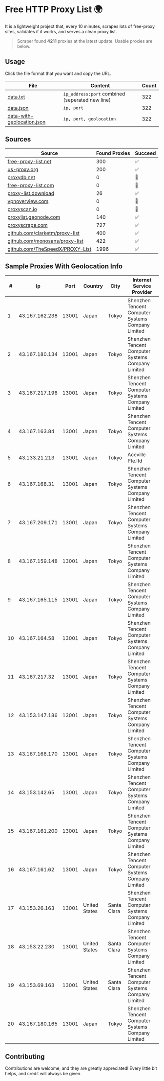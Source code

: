 
# Free HTTP Proxy List 🌍

It is a lightweight project that, every 10 minutes, scrapes lots of free-proxy sites, validates if it works, and serves a clean proxy list.


> Scraper found **4211** proxies at the latest update. Usable proxies are below.

## Usage

Click the file format that you want and copy the URL.


|File|Content|Count|
|----|-------|-----|
|[data.txt](https://raw.githubusercontent.com/themiralay/Proxy-List-World/master/data.txt)|`ip_address:port` combined (seperated new line)|322|
|[data.json](https://raw.githubusercontent.com/themiralay/Proxy-List-World/master/data.json)|`ip, port`|322|
|[data-with-geolocation.json](https://raw.githubusercontent.com/themiralay/Proxy-List-World/master/data-with-geolocation.json)|`ip, port, geolocation`|322|

## Sources

|Source|Found Proxies|Succeed|
|------|-------------|-------|
|[free-proxy-list.net](https://free-proxy-list.net)|300|✅|
|[us-proxy.org](https://www.us-proxy.org)|200|✅|
|[proxydb.net](http://proxydb.net)|0|🚫|
|[free-proxy-list.com](https://free-proxy-list.com/?page=&port=&type%5B%5D=http&type%5B%5D=https&up_time=0&search=Search)|0|🚫|
|[proxy-list.download](https://www.proxy-list.download/HTTP)|26|✅|
|[vpnoverview.com](https://vpnoverview.com/privacy/anonymous-browsing/free-proxy-servers)|0|🚫|
|[proxyscan.io](https://www.proxyscan.io)|0|🚫|
|[proxylist.geonode.com](https://proxylist.geonode.com/api/proxy-list?limit=300&page=1&sort_by=lastChecked&sort_type=desc&protocols=http,https)|140|✅|
|[proxyscrape.com](https://api.proxyscrape.com/v2/?request=displayproxies&protocol=http&timeout=10000&country=all&ssl=all&anonymity=all)|727|✅|
|[github.com/clarketm/proxy-list](https://raw.githubusercontent.com/clarketm/proxy-list/master/proxy-list-raw.txt)|400|✅|
|[github.com/monosans/proxy-list](https://raw.githubusercontent.com/monosans/proxy-list/main/proxies/http.txt)|422|✅|
|[github.com/TheSpeedX/PROXY-List](https://raw.githubusercontent.com/TheSpeedX/PROXY-List/master/http.txt)|1996|✅|


## Sample Proxies With Geolocation Info

|#|Ip|Port|Country|City|Internet Service Provider|
|-|--|----|-------|----|-------------------------|
|1|43.167.162.238|13001|Japan|Tokyo|Shenzhen Tencent Computer Systems Company Limited|
|2|43.167.180.134|13001|Japan|Tokyo|Shenzhen Tencent Computer Systems Company Limited|
|3|43.167.217.196|13001|Japan|Tokyo|Shenzhen Tencent Computer Systems Company Limited|
|4|43.167.163.84|13001|Japan|Tokyo|Shenzhen Tencent Computer Systems Company Limited|
|5|43.133.21.213|13001|Japan|Tokyo|Aceville Pte.ltd|
|6|43.167.168.31|13001|Japan|Tokyo|Shenzhen Tencent Computer Systems Company Limited|
|7|43.167.209.171|13001|Japan|Tokyo|Shenzhen Tencent Computer Systems Company Limited|
|8|43.167.159.148|13001|Japan|Tokyo|Shenzhen Tencent Computer Systems Company Limited|
|9|43.167.165.115|13001|Japan|Tokyo|Shenzhen Tencent Computer Systems Company Limited|
|10|43.167.164.58|13001|Japan|Tokyo|Shenzhen Tencent Computer Systems Company Limited|
|11|43.167.217.32|13001|Japan|Tokyo|Shenzhen Tencent Computer Systems Company Limited|
|12|43.153.147.186|13001|Japan|Tokyo|Shenzhen Tencent Computer Systems Company Limited|
|13|43.167.168.170|13001|Japan|Tokyo|Shenzhen Tencent Computer Systems Company Limited|
|14|43.153.142.65|13001|Japan|Tokyo|Shenzhen Tencent Computer Systems Company Limited|
|15|43.167.161.200|13001|Japan|Tokyo|Shenzhen Tencent Computer Systems Company Limited|
|16|43.167.161.62|13001|Japan|Tokyo|Shenzhen Tencent Computer Systems Company Limited|
|17|43.153.26.163|13001|United States|Santa Clara|Shenzhen Tencent Computer Systems Company Limited|
|18|43.153.22.230|13001|United States|Santa Clara|Shenzhen Tencent Computer Systems Company Limited|
|19|43.153.69.163|13001|United States|Santa Clara|Shenzhen Tencent Computer Systems Company Limited|
|20|43.167.180.165|13001|Japan|Tokyo|Shenzhen Tencent Computer Systems Company Limited|



## Contributing

Contributions are welcome, and they are greatly appreciated! Every
little bit helps, and credit will always be given.

